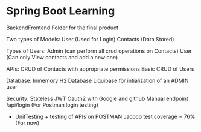 # Spring Boot Learning

BackendFrontend Folder for the final product


Two types of Models:
User (Used for Login)
Contacts (Data Stored)

Types of Users:
Admin (can perform all crud operations on Contacts)
User  (Can only View contacts and add a new one)

APIs:
CRUD of Contacts with appropriate permissions 
Basic CRUD of Users

Database:
Inmemory H2 Database
Liquibase for intialization of an ADMIN user

Security:
Stateless
JWT
Oauth2 with Google and github
Manual endpoint /api/login (For Postman login testing)
 
+ UnitTesting + testing of APIs on POSTMAN 
Jacoco test coverage = 76% (For now)
